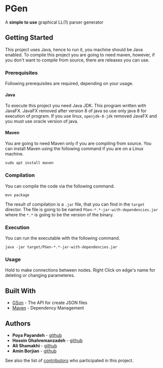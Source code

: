 # PGen

A **simple to use** graphical LL(1) parser generator


## Getting Started

This project uses Java, hence to run it, you machine should be Java enabled. To compile this project you are going to need maven, however, if you don't want to compile from source, there are releases you can use.

### Prerequisites

Following prerequisites are required, depending on your usage.

#### Java

To execute this project you need Java JDK. This program written with JavaFX. JavaFX removed after version 8 of java so
use only java 8 for execution of program. If you use linux, `openjdk-8-jdk` removed JavaFX and you must use oracle version of java.

#### Maven

You are going to need Maven only if you are compiling from source. You can install Maven using the following command if you are on a Linux machine.

```
sudo apt install maven
```

### Compilation

You can compile the code via the following command.

```
mvn package
```

The result of compilation is a `.jar` file, that you can find in the `target` director. The file is going to be named `PGen-*.*-jar-with-dependencies.jar` where the `*.*` is going to be the version of the binary.

### Execution

You can run the executable with the following command.

```
java -jar target/PGen-*.*-jar-with-dependencies.jar
```

### Usage

Hold <Shift> to make connections between nodes.
Right Click on edge's name for deleting or changing parameteres.

## Built With

* [GSon](https://github.com/google/gson) - The API for create JSON files
* [Maven](https://maven.apache.org/) - Dependency Management

## Authors
* **Poya Payandeh** - [github](https://github.com/pouyapayandeh)
* **Hosein Ghahremanzadeh** - [github](https://github.com/IYP-Programer-Yeah)
* **Ali Shamakhi** - [github](https://github.com/ali-shamakhi)
* **Amin Borjian** - [github](https://github.com/Borjianamin98)

See also the list of [contributors](https://github.com/IYP-Programer-Yeah/PGen/graphs/contributors) who participated in this project.
